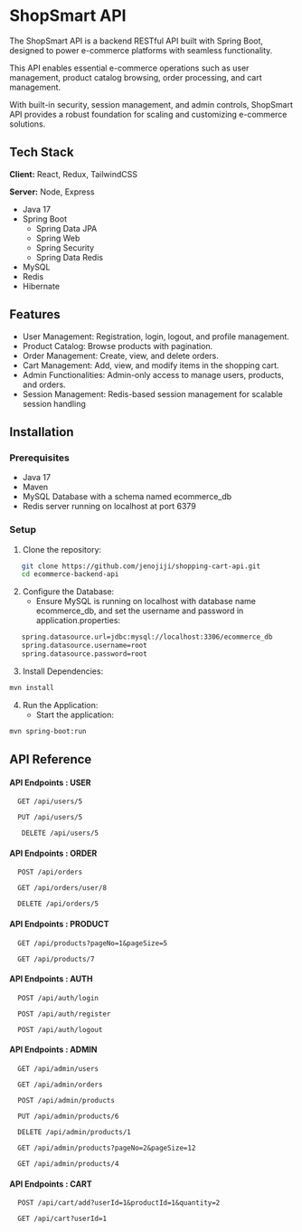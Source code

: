 
# ShopSmart API

The ShopSmart API is a backend RESTful API built with Spring Boot, designed to power e-commerce platforms with seamless functionality.

This API enables essential e-commerce operations such as user management, product catalog browsing, order processing, and cart management. 

With built-in security, session management, and admin controls, ShopSmart API provides a robust foundation for scaling and customizing e-commerce solutions.




## Tech Stack

**Client:** React, Redux, TailwindCSS

**Server:** Node, Express
- Java 17
- Spring Boot
  - Spring Data JPA
  - Spring Web
  - Spring Security
  - Spring Data Redis
- MySQL
- Redis
- Hibernate

## Features

- User Management: Registration, login, logout, and profile management.
- Product Catalog: Browse products with pagination.
- Order Management: Create, view, and delete orders.
- Cart Management: Add, view, and modify items in the shopping cart.
- Admin Functionalities: Admin-only access to manage users, products, and orders.
- Session Management: Redis-based session management for scalable session handling


## Installation

### Prerequisites

- Java 17
- Maven
- MySQL Database with a schema named ecommerce_db
- Redis server running on localhost at port 6379

### Setup

1. Clone the repository:

```bash
   git clone https://github.com/jenojiji/shopping-cart-api.git
   cd ecommerce-backend-api
```

2. Configure the Database:
    - Ensure MySQL is running on localhost with database name ecommerce_db, and set the username and password in application.properties:

```bash
   spring.datasource.url=jdbc:mysql://localhost:3306/ecommerce_db
   spring.datasource.username=root
   spring.datasource.password=root

```    
3. Install Dependencies:
```bash
mvn install

```

4. Run the Application:
    - Start the application:

```bash
mvn spring-boot:run

```
## API Reference

#### API Endpoints : USER

```https
  GET /api/users/5
```
```https
  PUT /api/users/5
```
``` https
   DELETE /api/users/5
```

#### API Endpoints : ORDER

``` https
  POST /api/orders
```
``` https
  GET /api/orders/user/8
```
``` https
  DELETE /api/orders/5
```

#### API Endpoints : PRODUCT

```https
  GET /api/products?pageNo=1&pageSize=5
```
```https
  GET /api/products/7
```

#### API Endpoints : AUTH

```https
  POST /api/auth/login
```
```https
  POST /api/auth/register
```
```https
  POST /api/auth/logout
```

#### API Endpoints : ADMIN

```https
  GET /api/admin/users
```
```https
  GET /api/admin/orders
```
```https
  POST /api/admin/products
```
```https
  PUT /api/admin/products/6
```
```https
  DELETE /api/admin/products/1
```
```https
  GET /api/admin/products?pageNo=2&pageSize=12
```
```https
  GET /api/admin/products/4
```

#### API Endpoints : CART

```https
  POST /api/cart/add?userId=1&productId=1&quantity=2
```
```https
  GET /api/cart?userId=1
```
